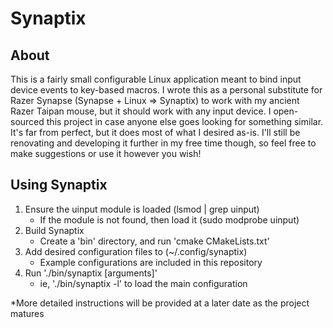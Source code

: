 # Synaptix

## About
This is a fairly small configurable Linux application meant to bind input device events to key-based macros. 
I wrote this as a personal substitute for Razer Synapse (Synapse + Linux => Synaptix) to work with my ancient Razer Taipan mouse, but it should work with any input device. I open-sourced this project in case anyone else goes looking for something similar. It's far from perfect, but it does most of what I desired as-is. I'll still be renovating and developing it further in my free time though, so feel free to make suggestions or use it however you wish!

## Using Synaptix
1. Ensure the uinput module is loaded (lsmod | grep uinput)
    * If the module is not found, then load it (sudo modprobe uinput)
1. Build Synaptix
    * Create a 'bin' directory, and run 'cmake CMakeLists.txt'
1. Add desired configuration files to (~/.config/synaptix)
    * Example configurations are included in this repository
1. Run './bin/synaptix [arguments]'
    * ie, './bin/synaptix -l' to load the main configuration

*More detailed instructions will be provided at a later date as the project matures
